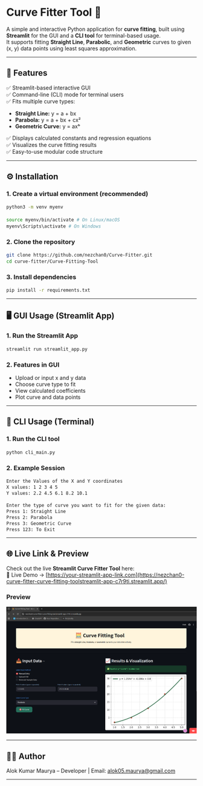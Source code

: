 # Curve Fitter Tool 🧮

A simple and interactive Python application for **curve fitting**, built
using **Streamlit** for the GUI and a **CLI tool** for terminal-based
usage.\
It supports fitting **Straight Line**, **Parabolic**, and **Geometric**
curves to given (x, y) data points using least squares approximation.

------------------------------------------------------------------------

## 🧠 Features

✅ Streamlit-based interactive GUI\
✅ Command-line (CLI) mode for terminal users\
✅ Fits multiple curve types:
- **Straight Line:** y = a + bx
- **Parabola:** y = a + bx + cx²
- **Geometric Curve:** y = axᵇ

✅ Displays calculated constants and regression equations\
✅ Visualizes the curve fitting results\
✅ Easy-to-use modular code structure

------------------------------------------------------------------------


## ⚙️ Installation

### 1. Create a virtual environment (recommended)
``` bash
python3 -m venv myenv

source myenv/bin/activate # On Linux/macOS
myenv\Scripts\activate # On Windows
```
### 2. Clone the repository

``` bash
git clone https://github.com/nezchan0/Curve-Fitter.git
cd curve-fitter/Curve-Fitting-Tool
```

### 3. Install dependencies

``` bash
pip install -r requirements.txt
```



------------------------------------------------------------------------


## 🖥️ GUI Usage (Streamlit App)

### 1. Run the Streamlit App

``` bash
streamlit run streamlit_app.py
```

### 2. Features in GUI

-   Upload or input x and y data
-   Choose curve type to fit
-   View calculated coefficients
-   Plot curve and data points

------------------------------------------------------------------------
## 🧾 CLI Usage (Terminal)

### 1. Run the CLI tool

``` bash
python cli_main.py
```

### 2. Example Session

    Enter the Values of the X and Y coordinates
    X values: 1 2 3 4 5
    Y values: 2.2 4.5 6.1 8.2 10.1

    Enter the type of curve you want to fit for the given data:
    Press 1: Straight Line
    Press 2: Parabola
    Press 3: Geometric Curve
    Press 123: To Exit


------------------------------------------------------------------------

## 🌐 Live Link & Preview

Check out the live **Streamlit Curve Fitter Tool** here:  
🔗 Live Demo -> [https://your-streamlit-app-link.com](https://nezchan0-curve-fitter-curve-fitting-toolstreamlit-app-c7r9ti.streamlit.app/)

### Preview
![Curve Fitter Tool Preview](preview.png) 

------------------------------------------------------------------------

## 🧑‍💻 Author

Alok Kumar Maurya – Developer | Email: [alok05.maurya@gmail.com](alok05.maurya@gmail.com)


------------------------------------------------------------------------


